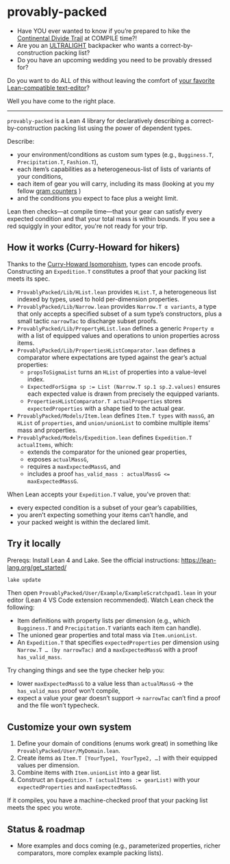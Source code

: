 # provably-packed

- Have YOU ever wanted to know if you’re prepared to hike the [Continental Divide Trail](https://en.wikipedia.org/wiki/Continental_Divide_Trail) at COMPILE time?!
- Are you an [ULTRALIGHT](https://www.reddit.com/r/Ultralight/) backpacker who wants a correct-by-construction packing list? 
- Do you have an upcoming wedding you need to be provably dressed for?

Do you want to do ALL of this without leaving the comfort of [your favorite Lean-compatible text-editor](https://www.google.com/search?q=lean+4+supported+text+editors&num=10&sca_esv=8c2b0058ed4277b2&sxsrf=AE3TifP2vbUtwDLOUUn5EfrH7F6GSNzf0A:1758419155909&ei=01jPaMymN7_1kPIP7pLBiQ4&ved=0ahUKEwiM3J3p3eiPAxW_OkQIHW5JMOEQ4dUDCBM&uact=5&oq=lean+4+supported+text+editors&gs_lp=Egxnd3Mtd2l6LXNlcnAiHWxlYW4gNCBzdXBwb3J0ZWQgdGV4dCBlZGl0b3JzMgUQIRigATIFECEYoAEyBRAhGKABMgUQIRigAUjjAlCCAViCAXABeAGQAQCYAYsBoAGLAaoBAzAuMbgBA8gBAPgBAZgCAqACkAHCAgoQABiwAxjWBBhHmAMAiAYBkAYIkgcDMS4xoAe8BLIHAzAuMbgHjgHCBwMwLjLIBwI&sclient=gws-wiz-serp)?


Well you have come to the right place.

---

`provably-packed` is a Lean 4 library for declaratively describing a correct-by-construction packing list using the power of dependent types. 

Describe:
- your environment/conditions as custom sum types (e.g., `Bugginess.T`, `Precipitation.T`, `Fashion.T`),
- each item’s capabilities as a heterogeneous-list of lists of variants of your conditions,
- each item of gear you will carry, including its mass (looking at you my fellow [gram counters](https://www.reddit.com/r/ultralight_jerk/comments/7pqp8c/cutting_toothbrush_weight_tips/) )
- and the conditions you expect to face plus a weight limit.

Lean then checks—at compile time—that your gear can satisfy every expected condition and that your total mass is within bounds. If you see a red squiggly in your editor, you're not ready for your trip.

## How it works (Curry-Howard for hikers)

Thanks to the [Curry-Howard Isomorphism](https://en.wikipedia.org/wiki/Curry%E2%80%93Howard_correspondence), types can encode proofs. Constructing an `Expedition.T` constitutes a proof that your packing list meets its spec.

- `ProvablyPacked/Lib/HList.lean` provides `HList.T`, a heterogeneous list indexed by types, used to hold per-dimension properties.
- `ProvablyPacked/Lib/Narrow.lean` provides `Narrow.T α variants`, a type that only accepts a specified subset of a sum type’s constructors, plus a small tactic `narrowTac` to discharge subset proofs.
- `ProvablyPacked/Lib/PropertyHList.lean` defines a generic `Property α` with a list of equipped values and operations to union properties across items.
- `ProvablyPacked/Lib/PropertiesHListComparator.lean` defines a comparator where expectations are typed against the gear’s actual properties:
  - `propsToSigmaList` turns an `HList` of properties into a value-level index.
  - `ExpectedForSigma sp := List (Narrow.T sp.1 sp.2.values)` ensures each expected value is drawn from precisely the equipped variants.
  - `PropertiesHListComparator.T actualProperties` stores `expectedProperties` with a shape tied to the actual gear.
- `ProvablyPacked/Models/Item.lean` defines `Item.T types` with `massG`, an `HList` of `properties`, and `union/unionList` to combine multiple items’ mass and properties.
- `ProvablyPacked/Models/Expedition.lean` defines `Expedition.T actualItems`, which:
  - extends the comparator for the unioned gear properties,
  - exposes `actualMassG`,
  - requires a `maxExpectedMassG`, and
  - includes a proof `has_valid_mass : actualMassG <= maxExpectedMassG`.

When Lean accepts your `Expedition.T` value, you’ve proven that:

- every expected condition is a subset of your gear’s capabilities,
- you aren’t expecting something your items can’t handle, and
- your packed weight is within the declared limit.

## Try it locally

Prereqs: Install Lean 4 and Lake. See the official instructions: https://lean-lang.org/get_started/

```sh
lake update
```

Then open `ProvablyPacked/User/Example/ExampleScratchpad1.lean` in your editor (Lean 4 VS Code extension recommended). Watch Lean check the following:

- Item definitions with property lists per dimension (e.g., which `Bugginess.T` and `Precipitation.T` variants each item can handle).
- The unioned gear properties and total mass via `Item.unionList`.
- An `Expedition.T` that specifies `expectedProperties` per dimension using `Narrow.T … (by narrowTac)` and a `maxExpectedMassG` with a proof `has_valid_mass`.

Try changing things and see the type checker help you:

- lower `maxExpectedMassG` to a value less than `actualMassG` → the `has_valid_mass` proof won’t compile,
- expect a value your gear doesn’t support → `narrowTac` can’t find a proof and the file won’t typecheck.

## Customize your own system

1. Define your domain of conditions (enums work great) in something like `ProvablyPacked/User/MyDomain.lean`.
2. Create items as `Item.T [YourType1, YourType2, …]` with their equipped values per dimension.
3. Combine items with `Item.unionList` into a gear list.
4. Construct an `Expedition.T (actualItems := gearList)` with your `expectedProperties` and `maxExpectedMassG`.

If it compiles, you have a machine-checked proof that your packing list meets the spec you wrote.

## Status & roadmap

- More examples and docs coming (e.g., parameterized properties, richer comparators, more complex example packing lists).
